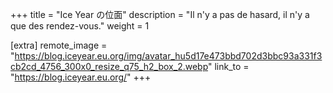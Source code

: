 +++
title = "Ice Year の位面"
description = "Il n'y a pas de hasard, il n'y a que des rendez-vous."
weight = 1

[extra]
remote_image = "https://blog.iceyear.eu.org/img/avatar_hu5d17e473bbd702d3bbc93a331f3cb2cd_4756_300x0_resize_q75_h2_box_2.webp"
link_to = "https://blog.iceyear.eu.org/"
+++
